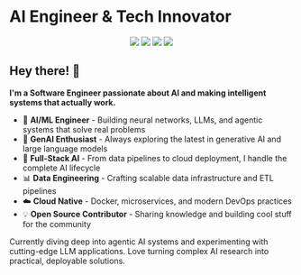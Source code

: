 # AI Engineer & Tech Innovator

<div align="center">
<a href="https://github.com/isravanram?tab=repositories&q=machine-learning&type=&language=&sort="><img src="https://img.shields.io/badge/Machine_Learning-blue?logo=pytorch"/></a>
<a href="https://github.com/isravanram?tab=repositories&q=data-engineering&type=&language=&sort="><img src="https://img.shields.io/badge/Data_Engineering-beige?logo=apachespark"/></a>
<a href="https://github.com/isravanram?tab=repositories&q=generative-ai&type=&language=&sort="><img src="https://img.shields.io/badge/Generative_AI-grey?logo=openai"/></a>
<a href="https://github.com/isravanram?tab=repositories&q=agentic&type=&language=&sort="><img src="https://img.shields.io/badge/Agentic_AI-%2382B816?logo=langchain&logoColor=white"/></a>

</div>

## Hey there! 👋

**I'm a Software Engineer passionate about AI and making intelligent systems that actually work.**

* 🤖 **AI/ML Engineer** - Building neural networks, LLMs, and agentic systems that solve real problems
* 🚀 **GenAI Enthusiast** - Always exploring the latest in generative AI and large language models
* 🔧 **Full-Stack AI** - From data pipelines to cloud deployment, I handle the complete AI lifecycle
* 📊 **Data Engineering** - Crafting scalable data infrastructure and ETL pipelines
* ☁️ **Cloud Native** - Docker, microservices, and modern DevOps practices
* 💡 **Open Source Contributor** - Sharing knowledge and building cool stuff for the community

Currently diving deep into agentic AI systems and experimenting with cutting-edge LLM applications. Love turning complex AI research into practical, deployable solutions.



